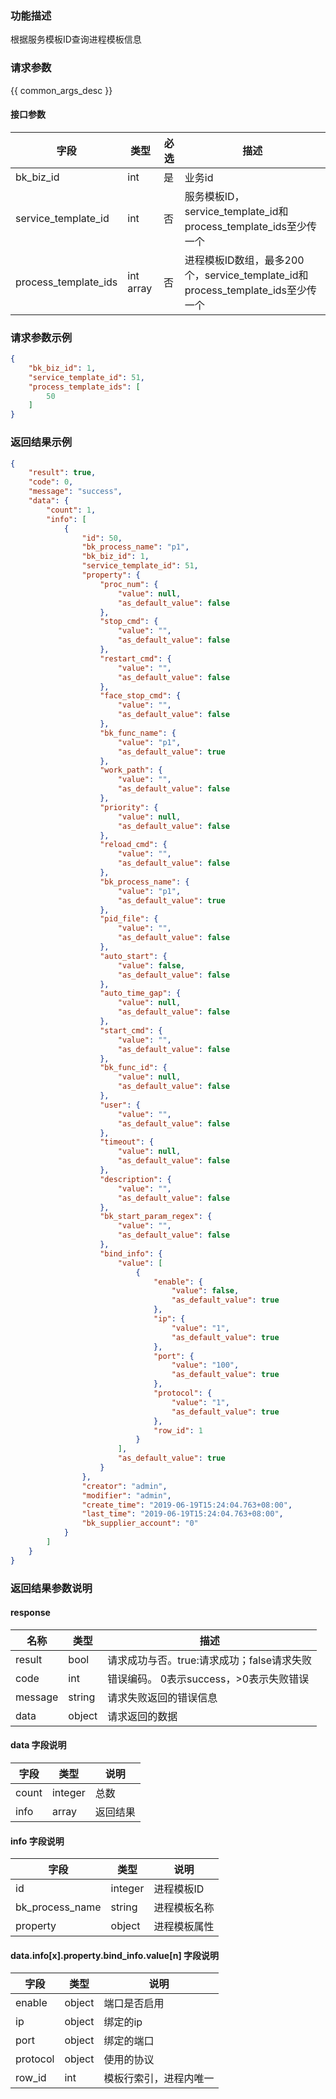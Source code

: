 ### 功能描述

根据服务模板ID查询进程模板信息

### 请求参数

{{ common_args_desc }}

#### 接口参数

| 字段                 |  类型      | 必选	   |  描述                 |
|----------------------|------------|--------|-----------------------|
| bk_biz_id | int        | 是     | 业务id |
| service_template_id | int  | 否   | 服务模板ID，service_template_id和process_template_ids至少传一个 |
| process_template_ids | int array  | 否   | 进程模板ID数组，最多200个，service_template_id和process_template_ids至少传一个 |

### 请求参数示例

```json
{
    "bk_biz_id": 1,
    "service_template_id": 51,
    "process_template_ids": [
        50
    ]
}
```

### 返回结果示例

```json
{
    "result": true,
    "code": 0,
    "message": "success",
    "data": {
        "count": 1,
        "info": [
            {
                "id": 50,
                "bk_process_name": "p1",
                "bk_biz_id": 1,
                "service_template_id": 51,
                "property": {
                    "proc_num": {
                        "value": null,
                        "as_default_value": false
                    },
                    "stop_cmd": {
                        "value": "",
                        "as_default_value": false
                    },
                    "restart_cmd": {
                        "value": "",
                        "as_default_value": false
                    },
                    "face_stop_cmd": {
                        "value": "",
                        "as_default_value": false
                    },
                    "bk_func_name": {
                        "value": "p1",
                        "as_default_value": true
                    },
                    "work_path": {
                        "value": "",
                        "as_default_value": false
                    },
                    "priority": {
                        "value": null,
                        "as_default_value": false
                    },
                    "reload_cmd": {
                        "value": "",
                        "as_default_value": false
                    },
                    "bk_process_name": {
                        "value": "p1",
                        "as_default_value": true
                    },
                    "pid_file": {
                        "value": "",
                        "as_default_value": false
                    },
                    "auto_start": {
                        "value": false,
                        "as_default_value": false
                    },
                    "auto_time_gap": {
                        "value": null,
                        "as_default_value": false
                    },
                    "start_cmd": {
                        "value": "",
                        "as_default_value": false
                    },
                    "bk_func_id": {
                        "value": null,
                        "as_default_value": false
                    },
                    "user": {
                        "value": "",
                        "as_default_value": false
                    },
                    "timeout": {
                        "value": null,
                        "as_default_value": false
                    },
                    "description": {
                        "value": "",
                        "as_default_value": false
                    },
                    "bk_start_param_regex": {
                        "value": "",
                        "as_default_value": false
                    },
                    "bind_info": {
                        "value": [
                            {
                                "enable": {
                                    "value": false,
                                    "as_default_value": true
                                },
                                "ip": {
                                    "value": "1",
                                    "as_default_value": true
                                },
                                "port": {
                                    "value": "100",
                                    "as_default_value": true
                                },
                                "protocol": {
                                    "value": "1",
                                    "as_default_value": true
                                },
                                "row_id": 1
                            }
                        ],
                        "as_default_value": true
                    }
                },
                "creator": "admin",
                "modifier": "admin",
                "create_time": "2019-06-19T15:24:04.763+08:00",
                "last_time": "2019-06-19T15:24:04.763+08:00",
                "bk_supplier_account": "0"
            }
        ]
    }
}
```

### 返回结果参数说明

#### response

| 名称  | 类型  | 描述 |
|---|---|---|
| result | bool | 请求成功与否。true:请求成功；false请求失败 |
| code | int | 错误编码。 0表示success，>0表示失败错误 |
| message | string | 请求失败返回的错误信息 |
| data | object | 请求返回的数据 |

#### data 字段说明

| 字段|类型|说明|
|---|---|---|
|count|integer|总数|
|info|array|返回结果|

#### info 字段说明

| 字段|类型|说明|
|---|---|---|
|id|integer|进程模板ID|
|bk_process_name|string|进程模板名称|
|property|object|进程模板属性|

#### data.info[x].property.bind_info.value[n] 字段说明
| 字段|类型|说明|
|---|---|---|
|enable|object|端口是否启用|
|ip|object|绑定的ip|
|port|object|绑定的端口|
|protocol|object|使用的协议|
|row_id|int|模板行索引，进程内唯一|
